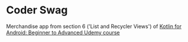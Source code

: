 # Coder Swag

Merchandise app from section 6 ('List and Recycler Views') of [Kotlin for Android: Beginner to Advanced Udemy course](https://www.udemy.com/course/devslopes-android-kotlin/)
